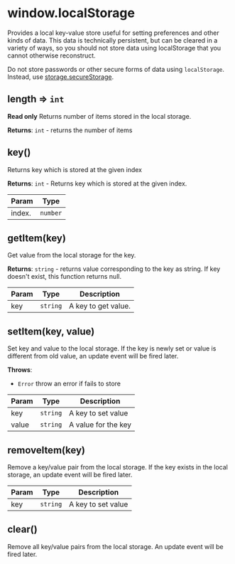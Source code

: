 
<a name="localstorage" id="localstorage"></a>

# window.localStorage
Provides a local key-value store useful for setting preferences and other kinds of data.
This data is technically persistent, but can be cleared in a variety of ways,
so you should not store data using localStorage that you cannot otherwise reconstruct.
<InlineAlert variant="warning" slots="text"/>

Do not store passwords or other secure forms of data using `localStorage`. Instead, use [storage.secureStorage](/uxp-ref/reference-js/Modules/uxp/Key-Value%20Storage/SecureStorage/).



<a name="localstorage-length" id="localstorage-length"></a>

## length ⇒ `int`
**Read only**
Returns number of items stored in the local storage.

**Returns**: `int` - returns the number of items  


<a name="localstorage-key" id="localstorage-key"></a>

## key()
Returns key which is stored at the given index

**Returns**: `int` - Returns key which is stored at the given index.  

| Param | Type |
| --- | --- |
| index. | `number` | 



<a name="localstorage-getitem" id="localstorage-getitem"></a>

## getItem(key)
Get value from the local storage for the key.

**Returns**: `string` - returns value corresponding to the key as string. If key doesn't exist, this function returns null.  

| Param | Type | Description |
| --- | --- | --- |
| key | `string` | A key to get value. |



<a name="localstorage-setitem" id="localstorage-setitem"></a>

## setItem(key, value)
Set key and value to the local storage.
If the key is newly set or value is different from old value, an update event will be fired later.

**Throws**:

- `Error` throw an error if fails to store


| Param | Type | Description |
| --- | --- | --- |
| key | `string` | A key to set value |
| value | `string` | A value for the key |



<a name="localstorage-removeitem" id="localstorage-removeitem"></a>

## removeItem(key)
Remove a key/value pair from the local storage.
If the key exists in the local storage, an update event will be fired later.


| Param | Type | Description |
| --- | --- | --- |
| key | `string` | A key to set value |



<a name="localstorage-clear" id="localstorage-clear"></a>

## clear()
Remove all key/value pairs from the local storage.
An update event will be fired later.


  